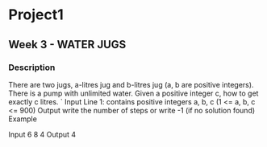 # Project1
## Week 3 - WATER JUGS
### Description
There are two jugs, a-litres jug and b-litres jug (a, b are positive integers). There is a pump with unlimited water. Given a positive integer c, how to get exactly c litres.
` Input
   Line 1: contains positive integers a,   b,  c  (1 <= a, b, c <= 900)
Output
  write the number of steps or write -1 (if no solution found)
Example

Input
6  8  4
Output
4
